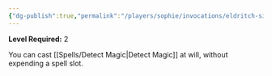 ```yaml
---
{"dg-publish":true,"permalink":"/players/sophie/invocations/eldritch-sight/"}
---
```


**Level Required:** 2  


You can cast [[Spells/Detect Magic\|Detect Magic]] at will, without expending a spell slot.